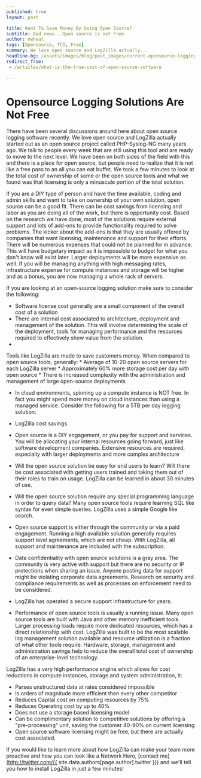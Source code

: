 ```yaml
---
published: true
layout: post

title: Want To Save Money By Using Open Source?
subtitle: Bad news...Open source is not Free.
author: mwheat
tags: [Opensource, TCO, Free]
summary: We love open source and LogZilla actually...
headline-bg: /assets/images/blog/post_images/current-opensource-logging/opensource-top-banner.jpg 
redirect_from:
 - /articles/what-is-the-true-cost-of-open-source-software

---
```


# Opensource Logging Solutions Are Not Free 

There have been several discussions around here about open source logging software recently. We love open source and LogZilla actually started out as an open source project called PHP-Syslog-NG many years ago. We talk to people every week that are still using this tool and are ready to move to the next level. We have been on both sides of the field with this and there is a place for open source, but people need to realize that it is not like a free pass to an all you can eat buffet. We took a few minutes to look at the total cost of ownership of some or the open source tools and what we found was that licensing is only a minuscule portion of the total solution. 

If you are a DIY type of person and have the time available, coding and admin skills and want to take on ownership of your own solution, open source can be a good fit. There can be cost savings from licensing and labor as you are doing all of the work, but there is opportunity cost. Based on the research we have done, most of the solutions require external support and lots of add-ons to provide functionality required to solve problems. The kicker about the add-ons is that they are usually offered by companies that want licensing, maintenance and support for their efforts. There will be numerous expenses that could not be planned for in advance. This will have budgetary impact as it is impossible to budget for what you don't know will exist later. Larger deployments will be more expensive as well. If you will be managing anything with high messaging rates, infrastructure expense for compute instances and storage will be higher and as a bonus, you are now managing a whole rack of servers. 

If you are looking at an open-source logging solution make sure to consider the following:

* Software license cost generally are a small component of the overall cost of a solution
* There are internal cost associated to architecture, deployment and management of the solution. This will involve determining the scale of the deployment, tools for managing performance and the resources required to effectively show value from the solution. 
* 
Tools like LogZilla are made to save customers money. When compared to open source tools, generally:
	* Average of 10-20 open source servers for each LogZilla server
	* Approximately 60% more storage cost per day with open source
	* There is increased complexity with the administration and management of large open-source deployments
* In cloud environments, spinning up a compute instance is NOT free. In fact you might spend more money on cloud instances than using a managed service. Consider the following for a 5TB per day logging solution:
* LogZilla cost savings

* Open source is a DIY engagement, or you pay for support and services. You will be allocating your internal resources going forward, just like software development companies. Extensive resources are required, especially with larger deployments and more complex architecture
* Will the open source solution be easy for end users to learn? Will there be cost associated with getting users trained and taking them out of their roles to train on usage. LogZilla can be learned in about 30 minutes of use. 
* Will the open source solution require any special programming language in order to query data? Many open source tools require learning SQL like syntax for even simple queries. LogZilla uses a simple Google like search.
* Open source support is either through the community or via a paid engagement. Running a high available solution generally requires support level agreements, which are not cheap. With LogZilla, all support and maintenance are included with the subscription.
* Data confidentiality with open source solutions is a gray area. The community is very active with support but there are no security or IP protections when sharing an issue. Anyone posting data for support might be violating corporate data agreements. Research on security and compliance requirements as well as processes on enforcement need to be considered. 

* LogZilla has operated a secure support infrastructure for years.
* Performance of open source tools is usually a running issue. Many open source tools are built with Java and other memory inefficient tools. Larger processing loads require more dedicated resources, which has a direct relationship with cost. LogZilla was built to be the most scalable log management solution available and resource utilization is a fraction of what other tools require. Hardware, storage, management and administration savings help to reduce the overall total cost of ownership of an enterprise-level technology.

LogZilla has a very high performance engine which allows for cost reductions in compute instances, storage and system administration, it:

* Parses unstructured data at rates considered impossible
* Is orders of magnitude more efficient then every other competitor
* Reduces Capital cost on computing resources by 75%
* Reduces Operating cost by up to 40%
* Does not use a storage based licensing model
* Can be complimentary solution to competitive solutions by offering a "pre-processing" unit, saving the customer 40-90% on current licensing
* Open source software licensing might be free, but there are actually cost associated.

If you would like to learn more about how LogZilla can make your team more proactive and how you can look like a Network Hero, [contact me](http://twitter.com/{{ site.data.authors[page.author].twitter }}) and we'll tell you how to install LogZilla in just a few minutes!
